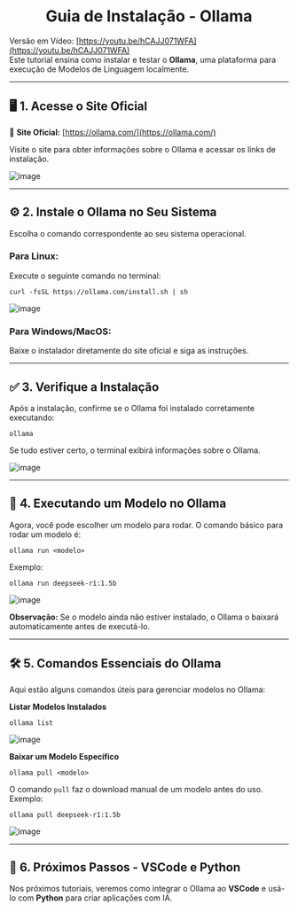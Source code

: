 <h1 align="center">Guia de Instalação - Ollama</h1>


Versão em Vídeo: [https://youtu.be/hCAJJ071WFA](https://youtu.be/hCAJJ071WFA)<br>
Este tutorial ensina como instalar e testar o **Ollama**, uma plataforma para execução de Modelos de Linguagem localmente.  

---
## 🖥️ **1. Acesse o Site Oficial**  

🔗 **Site Oficial:** [https://ollama.com/](https://ollama.com/)  

Visite o site para obter informações sobre o Ollama e acessar os links de instalação.  

![image](https://github.com/user-attachments/assets/62d03fd5-c687-48b4-ab6b-7069ee3951a4)

---
## ⚙️ **2. Instale o Ollama no Seu Sistema**  

Escolha o comando correspondente ao seu sistema operacional.  

### **Para Linux:**  
Execute o seguinte comando no terminal:  
```shell
curl -fsSL https://ollama.com/install.sh | sh
```  

![image](https://github.com/user-attachments/assets/86414212-13d9-47f8-9cdf-f7ee56b511e4)

### **Para Windows/MacOS:**  
Baixe o instalador diretamente do site oficial e siga as instruções.  

---
## ✅ **3. Verifique a Instalação**  

Após a instalação, confirme se o Ollama foi instalado corretamente executando:  
```shell
ollama
```  
Se tudo estiver certo, o terminal exibirá informações sobre o Ollama.  

![image](https://github.com/user-attachments/assets/5da117e5-6e5b-40ac-ba2a-96f51023254e)

---
## 🚀 **4. Executando um Modelo no Ollama**  

Agora, você pode escolher um modelo para rodar. O comando básico para rodar um modelo é:  
```shell
ollama run <modelo>
```  

Exemplo:  
```shell
ollama run deepseek-r1:1.5b
```  

![image](https://github.com/user-attachments/assets/6a29fa20-7024-47b4-8d28-d51d937c88b7)

**Observação:** Se o modelo ainda não estiver instalado, o Ollama o baixará automaticamente antes de executá-lo.  

---
## 🛠 **5. Comandos Essenciais do Ollama**  

Aqui estão alguns comandos úteis para gerenciar modelos no Ollama:  

**Listar Modelos Instalados**  
```shell
ollama list
```  

![image](https://github.com/user-attachments/assets/e181474e-5734-44ce-b976-e35832e5557e)

**Baixar um Modelo Específico**  
```shell
ollama pull <modelo>
```  
O comando `pull` faz o download manual de um modelo antes do uso. Exemplo:  
```shell
ollama pull deepseek-r1:1.5b
```  

![image](https://github.com/user-attachments/assets/e88fff31-5a8f-4d4c-aea2-7dd43d54a293)

---

## 🎯 **6. Próximos Passos - VSCode e Python**  

Nos próximos tutoriais, veremos como integrar o Ollama ao **VSCode** e usá-lo com **Python** para criar aplicações com IA.  
